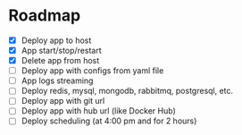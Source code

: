 # Roadmap

- [x] Deploy app to host
- [x] App start/stop/restart
- [x] Delete app from host
- [ ] Deploy app with configs from yaml file 
- [ ] App logs streaming
- [ ] Deploy redis, mysql, mongodb, rabbitmq, postgresql, etc.
- [ ] Deploy app with git url
- [ ] Deploy app with hub url (like Docker Hub)
- [ ] Deploy scheduling (at 4:00 pm and for 2 hours)
